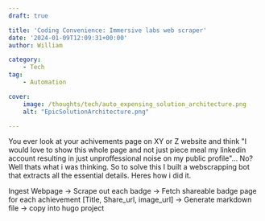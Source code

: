 ```yaml
---
draft: true

title: 'Coding Convenience: Immersive labs web scraper'
date: '2024-01-09T12:09:31+00:00'
author: William

category:
    - Tech
tag:
    - Automation

cover:
    image: /thoughts/tech/auto_expensing_solution_architecture.png
    alt: "EpicSolutionArchitecture.png"

---
```


You ever look at your achivements page on XY or Z website and think "I would love to show this whole page and not just piece meal my linkedin account resulting in just unproffessional noise on my public profile"... No? Well thats what i was thinking. So to solve this I built a webscrapping bot that extracts all the essential details. Heres how i did it.


Ingest Webpage -> Scrape out each badge -> Fetch shareable badge page for each achievement [Title, Share_url, image_url] -> Generate markdown file -> copy into hugo project

## 


##







